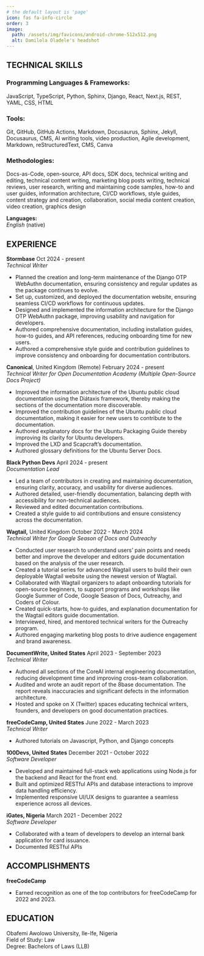 ```yaml
---
# the default layout is 'page'
icon: fas fa-info-circle
order: 3
image:
  path: /assets/img/favicons/android-chrome-512x512.png
  alt: Damilola Oladele's headshot
---
```


## **TECHNICAL SKILLS**								

### **Programming Languages & Frameworks:**

JavaScript, TypeScript, Python, Sphinx, Django, React, Next.js, REST,  YAML, CSS, HTML

### **Tools:**

Git, GitHub, GitHub Actions, Markdown, Docusaurus, Sphinx, Jekyll, Docusaurus, CMS, AI writing tools, video production, Agile development, Markdown, reStructuredText, CMS, Canva

### **Methodologies:**

Docs-as-Code, open-source, API docs, SDK docs, technical writing and editing, technical content writing, marketing blog posts writing, technical reviews, user research, writing and maintaining code samples, how-to and user guides, information architecture, CI/CD workflows, style guides, content strategy and creation, collaboration, social media content creation, video creation, graphics design

**Languages:**   
*English* (native)

## **EXPERIENCE** 									  
**Stormbase**   	     	                                                                                               Oct 2024 \- present   
*Technical Writer*					

* Planned the creation and long-term maintenance of the Django OTP WebAuthn documentation, ensuring consistency and regular updates as the package continues to evolve.  
* Set up, customized, and deployed the documentation website, ensuring seamless CI/CD workflows for continuous updates.  
* Designed and implemented the information architecture for the Django OTP WebAuthn package, improving usability and navigation for developers.  
* Authored comprehensive documentation, including installation guides, how-to guides, and API references, reducing onboarding time for new users.  
* Authored a comprehensive style guide and contribution guidelines to improve consistency and onboarding for documentation contributors. 

**Canonical**, United Kingdom (Remote)    	     	                                                                             February 2024 \- present   
*Technical Writer for Open Documentation Academy (Multiple Open-Source Docs Project)*					

* Improved the information architecture of the Ubuntu public cloud documentation using the Diátaxis framework, thereby making the sections of the documentation more discoverable.
* Improved the contribution guidelines of the Ubuntu public cloud documentation, making it easier for new users to contribute to the documentation.
* Authored explanatory docs for the Ubuntu Packaging Guide thereby improving its clarity for Ubuntu developers.
* Improved the LXD and Scapcraft’s documentation.
* Authored glossary definitions for the Ubuntu Server Docs.

**Black Python Devs**       	     	                                                                                                    April 2024 \- present   
*Documentation Lead*					

* Led a team of contributors in creating and maintaining documentation, ensuring clarity, accuracy, and usability for diverse audiences.  
* Authored detailed, user-friendly documentation, balancing depth with accessibility for non-technical audiences.  
* Reviewed and edited documentation contributions.  
* Created a style guide to aid contributions and ensure consistency across the documentation.

**Wagtail,** United Kingdom				                                                          October 2022 \- March 2024  
*Technical Writer for Google Season of Docs and Outreachy*

* Conducted user research to understand users’ pain points and needs better and improve the developer and editors guide documentation based on the analysis of the user research.  
* Created a tutorial series for advanced Wagtail users to build their own deployable Wagtail website using the newest version of Wagtail.  
* Collaborated with Wagtail organizers to adapt onboarding tutorials for open-source beginners, to support programs and workshops like Google Summer of Code, Google Season of Docs, Outreachy, and Coders of Colour.  
* Created quick-starts, how-to guides, and explanation documentation for the Wagtail editors guide documentation.  
* Interviewed, hired, and mentored technical writers for the Outreachy program.  
* Authored engaging marketing blog posts to drive audience engagement and brand awareness.


**DocumentWrite, United States**						                              April 2023 \- September 2023  
*Technical Writer*

* Authored all sections of the CoreAI internal engineering documentation, reducing development time and improving cross-team collaboration.  
* Audited and wrote an audit report of the 8base documentation. The report reveals inaccuracies and significant defects in the information architecture.  
* Hosted and spoke on X (Twitter) spaces educating technical writers, founders, and developers on good documentation practices.

**freeCodeCamp, United States**						                                       June 2022 \- March 2023  
*Technical Writer*

* Authored tutorials on Javascript, Python, and Django concepts

**100Devs, United States**						                                         December 2021 \- October 2022  
*Software Developer*

* Developed and maintained full-stack web applications using Node.js for the backend and React for the front end.  
* Built and optimized RESTful APIs and database interactions to improve data handling efficiency.  
* Implemented responsive UI/UX designs to guarantee a seamless experience across all devices.

**iGates, Nigeria**						                March 2021 \- December 2022  
*Software Developer*

* Collaborated with a team of developers to develop an internal bank application for card issuance.  
* Documented RESTful APIs

## **ACCOMPLISHMENTS**						  
**freeCodeCamp**

* Earned recognition as one of the top contributors for freeCodeCamp for 2022 and 2023\.

## **EDUCATION**						  
Obafemi Awolowo University, Ile-Ife, Nigeria  
Field of Study: Law  
Degree: Bachelors of Laws (LLB)

